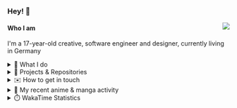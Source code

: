 ### Hey! 👋

[<img src="https://lanyard-profile-readme.vercel.app/api/228965621478588416" align="right">](https://discord.com/users/228965621478588416)

#### Who I am

I'm a 17-year-old creative, software engineer and designer, currently living in Germany

<details>
  <summary>💼 What I do</summary>

I currently am working on starting a publishing and management company for creatives.
I also am creative lead, community manager, and web developer at the Minecraft Server [Xenyria](https://xenyria.net) and the team behind it, [Pixelground Labs](https://pixelgroundlabs.com).
</details>

<details>
  <summary>📁 Projects & Repositories</summary>

<table>
    <thead>
        <tr>
            <th colspan=2>Svelte Libraries</th>
        </tr>
    </thead>
    <tbody>
        <tr>
            <td><a href="https://github.com/pixelgroundlabs/svelte-skinview3d">pixelgroundlabs/svelte-skinview3d</a></td>
            <td>A svelte component for rendering Minecraft SKins in 3D based on <a href="https://github.com/bs-community/skinview3d">skinview3d</a></td>
        </tr>
    </tbody>
    <thead>
        <tr>
            <th colspan=2>Minecraft Mods</th>
        </tr>
    </thead>
    <tbody>
        <tr>
            <td><a href="https://github.com/XenyriaNET/xeem">Xenyria Experience Enhancement Mod</a></td>
            <td>A client-side Minecraft Mod aiming to improve the experience on the Xenyria Minecraft Server</td>
        </tr>
    </tbody>
    <thead>
        <tr>
            <th colspan=2>Old Stuff</th>
        </tr>
    </thead>
    <tbody>
        <tr>
            <td><a href="https://github.com/OfficialCRUGG/lwstatus">lwstatus</a></td>
            <td>Lightweight webserver exposing various system metrics as a JSON endpoint and frontend</td>
        </tr>
        <tr>
            <td><a href="https://github.com/OfficialCRUGG/cfddns">cfddns / cloudflare-dyndns</a></td>
            <td>Simple application to run in the background that regularly checks for IP address changes and updates specific Cloudflare DNS Records accordingly. <s><i>Not sure how this still works...</i></s></td>
        </tr>
    </tbody>
</table>

</details>

<details>
  <summary>✉️ How to get in touch</summary>
  
> Sorted by how quickly you can expect a reply
- [Hit me up on Discord](https://discord.com/users/228965621478588416)
- [Hit me up on Twitter](https://twitter.com/cruggdev)
- [Send me a mail](mailto:me@crg.sh)
</details>


<details>
  <summary>🌸 My recent anime & manga activity</summary>
  
<!-- ANILIST_ACTIVITY:start -->

-   📺 Plans to watch [The Dreaming Boy is a Realist](https://anilist.co/anime/157397) (19:56, 02 January 2024)
-   📺 Plans to watch 1 of [The Deer King](https://anilist.co/anime/102891) (19:45, 02 January 2024)
-   📺 Rewatched episode 3 of [Rascal Does Not Dream of Bunny Girl Senpai](https://anilist.co/anime/101291) (03:37, 02 January 2024)
-   📺 Rewatched episode 20 of [Toradora!](https://anilist.co/anime/4224) (02:55, 02 January 2024)
-   📺 Watched episode 5 - 6 of [SPY x FAMILY Season 2](https://anilist.co/anime/158927) (03:13, 01 January 2024)

<!-- ANILIST_ACTIVITY:end -->
</details>

<details>
  <summary>⏱️ WakaTime Statistics</summary>

<!--START_SECTION:waka-->

```txt
From: 25 December 2023 - To: 01 January 2024

Svelte       2 hrs 36 mins   █████████████▒░░░░░░░░░░░   53.16 %
TypeScript   47 mins         ████░░░░░░░░░░░░░░░░░░░░░   16.07 %
JSON         34 mins         ███░░░░░░░░░░░░░░░░░░░░░░   11.79 %
Prisma       27 mins         ██▒░░░░░░░░░░░░░░░░░░░░░░   09.20 %
Other        17 mins         █▒░░░░░░░░░░░░░░░░░░░░░░░   05.86 %
```

<!--END_SECTION:waka-->
</details>
